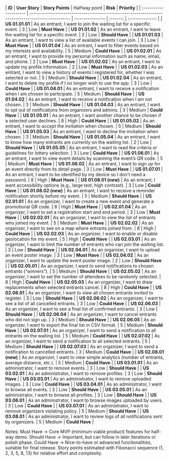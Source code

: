 | **ID**                | **User Story**                                                                                     | **Story Points** | Halfway point | **Risk** |   **Priority**  |
| :-------------------- | :------------------------------------------------------------------------------------------------- | :--------------: | :------: | :-------------: |
| **US 01.01.01**       | As an entrant, I want to join the waiting list for a specific event.                               |         3        |    Low   |  **Must Have**  |
| **US 01.01.02**       | As an entrant, I want to leave the waiting list for a specific event.                              |         2        |    Low   | **Should Have** |
| **US 01.01.03**       | As an entrant, I want to view a list of available events I can join.                               |         3        |    Low   |  **Must Have**  |
| **US 01.01.04**       | As an entrant, I want to filter events based on my interests and availability.                     |         5        |  Medium  |  **Could Have** |
| **US 01.02.01**       | As an entrant, I want to provide my personal information such as name, email, and phone.           |         2        |    Low   |  **Must Have**  |
| **US 01.02.02**       | As an entrant, I want to update my profile information.                                            |         2        |    Low   |  **Must Have**  |
| **US 01.02.03**       | As an entrant, I want to view a history of events I registered for, whether I was selected or not. |         5        |  Medium  | **Should Have** |
| **US 01.02.04**       | As an entrant, I want to delete my profile if I no longer wish to use the app.                     |         3        |    Low   |  **Could Have** |
| **US 01.04.01**       | As an entrant, I want to receive a notification when I am chosen to participate.                   |         5        |  Medium  | **Should Have** |
| **US 01.04.02**       | As an entrant, I want to receive a notification when I am not chosen.                              |         3        |  Medium  | **Should Have** |
| **US 01.04.03**       | As an entrant, I want to opt out of notifications from organizers and admins.                      |         3        |  Medium  |  **Could Have** |
| **US 01.05.01**       | As an entrant, I want another chance to be chosen if a selected user declines.                     |         8        |   High   |  **Could Have** |
| **US 01.05.02**       | As an entrant, I want to accept the invitation when chosen.                                        |         5        |  Medium  | **Should Have** |
| **US 01.05.03**       | As an entrant, I want to decline the invitation when chosen.                                       |         3        |  Medium  | **Should Have** |
| **US 01.05.04**       | As an entrant, I want to know how many entrants are currently on the waiting list.                 |         2        |    Low   | **Should Have** |
| **US 01.05.05**       | As an entrant, I want to read the criteria or guidelines for lottery selection.                    |         3        |    Low   |  **Could Have** |
| **US 01.06.01**       | As an entrant, I want to view event details by scanning the event’s QR code.                       |         5        |  Medium  |  **Must Have**  |
| **US 01.06.02**       | As an entrant, I want to sign up for an event directly from its detail page.                       |         3        |    Low   |  **Must Have**  |
| **US 01.07.01**       | As an entrant, I want to be identified by my device so I don’t need a password.                    |         8        |   High   |  **Must Have**  |
| **US 01.08.01 (new)** | As an entrant, I want accessibility options (e.g., large text, high contrast).                     |         3        |    Low   |  **Could Have** |
| **US 01.08.02 (new)** | As an entrant, I want to receive a reminder notification shortly before my event.                  |         5        |  Medium  | **Should Have** |
| **US 02.01.01**       | As an organizer, I want to create a new event and generate a promotional QR code.                  |         8        |   High   |  **Must Have**  |
| **US 02.01.04**       | As an organizer, I want to set a registration start and end period.                                |         3        |    Low   |  **Must Have**  |
| **US 02.02.01**       | As an organizer, I want to view the list of entrants who joined my event.                          |         5        |  Medium  |  **Must Have**  |
| **US 02.02.02**       | As an organizer, I want to see on a map where entrants joined from.                                |         8        |   High   |  **Could Have** |
| **US 02.02.03**       | As an organizer, I want to enable or disable geolocation for my event.                             |         5        |   High   |  **Could Have** |
| **US 02.03.01**       | As an organizer, I want to limit the number of entrants who can join the waiting list.             |         3        |    Low   | **Should Have** |
| **US 02.04.01**       | As an organizer, I want to upload an event poster image.                                           |         3        |    Low   |  **Must Have**  |
| **US 02.04.02**       | As an organizer, I want to update the event poster image.                                          |         2        |    Low   | **Should Have** |
| **US 02.05.01**       | As an organizer, I want to send notifications to chosen entrants (“winners”).                      |         5        |  Medium  | **Should Have** |
| **US 02.05.02**       | As an organizer, I want to set the number of attendees to be randomly selected.                    |         8        |   High   |  **Could Have** |
| **US 02.05.03**       | As an organizer, I want to draw replacements when selected entrants cancel.                        |         8        |   High   |  **Could Have** |
| **US 02.06.01**       | As an organizer, I want to view all chosen entrants invited to register.                           |         3        |    Low   | **Should Have** |
| **US 02.06.02**       | As an organizer, I want to see a list of all cancelled entrants.                                   |         3        |    Low   |  **Could Have** |
| **US 02.06.03**       | As an organizer, I want to see a final list of confirmed entrants.                                 |         3        |    Low   | **Should Have** |
| **US 02.06.04**       | As an organizer, I want to cancel entrants who did not sign up.                                    |         3        |  Medium  | **Should Have** |
| **US 02.06.05**       | As an organizer, I want to export the final list in CSV format.                                    |         5        |  Medium  | **Should Have** |
| **US 02.07.01**       | As an organizer, I want to send a notification to all entrants on the waiting list.                |         5        |  Medium  |  **Could Have** |
| **US 02.07.02**       | As an organizer, I want to send a notification to all selected entrants.                           |         5        |  Medium  | **Should Have** |
| **US 02.07.03**       | As an organizer, I want to send a notification to cancelled entrants.                              |         3        |  Medium  |  **Could Have** |
| **US 02.08.01 (new)** | As an organizer, I want to view simple analytics (number of entrants, average distance, etc.).     |         5        |  Medium  |  **Could Have** |
| **US 03.01.01**       | As an administrator, I want to remove events.                                                      |         3        |    Low   | **Should Have** |
| **US 03.02.01**       | As an administrator, I want to remove profiles.                                                    |         3        |    Low   | **Should Have** |
| **US 03.03.01**       | As an administrator, I want to remove uploaded images.                                             |         3        |    Low   |  **Could Have** |
| **US 03.04.01**       | As an administrator, I want to browse all events.                                                  |         3        |    Low   | **Should Have** |
| **US 03.05.01**       | As an administrator, I want to browse all profiles.                                                |         3        |    Low   | **Should Have** |
| **US 03.06.01**       | As an administrator, I want to browse images uploaded by users.                                    |         3        |    Low   |  **Could Have** |
| **US 03.07.01**       | As an administrator, I want to remove organizers violating policy.                                 |         5        |  Medium  | **Should Have** |
| **US 03.08.01**       | As an administrator, I want to review logs of all notifications sent by organizers.                |         5        |  Medium  |  **Could Have** |

Notes:
Must Have → Core MVP (minimum viable product) features for half-way demo.
Should Have → Important, but can follow in later iterations or polish phase.
Could Have → Nice-to-have or advanced functionalities, suitable for final release.
Story points estimated with Fibonacci sequence (1, 2, 3, 5, 8, 13) for relative effort and complexity.

